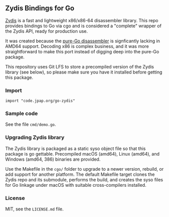 ## Zydis Bindings for Go

[Zydis](http://zydis.re) is a fast and lightweight x86/x86-64 disassembler library.  This repo provides bindings to Go via cgo and is considered a "complete" wrapper of the Zydis API, ready for production use.

It was created because the [pure-Go disassembler](https://godoc.org/golang.org/x/arch/x86/x86asm) is signficantly lacking in AMD64 support.  Decoding x86 is complex business, and it was more straightforward to make this port instead of digging deep into the pure-Go package.

This repository uses Git LFS to store a precompiled version of the Zydis library (see below), so please make sure you have it installed before getting this package.

### Import

```
import "code.jpap.org/go-zydis"
```

### Sample code

See the file `cmd/demo.go`.

### Upgrading Zydis library

The Zydis library is packaged as a static syso object file so that this package is go gettable.  Precompiled macOS (amd64), Linux (amd64), and Windows (amd64, 386) binaries are provided.

Use the Makefile in the `cgo/` folder to upgrade to a newer version, rebuild, or add support for another platform.  The default Makefile target clones the Zydis repo and its submodule, performs the build, and creates the syso files for Go linkage under macOS with suitable cross-compilers installed.

### License

MIT, see the `LICENSE.md` file.

